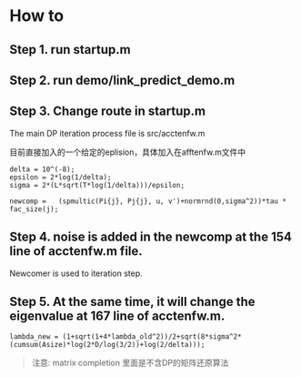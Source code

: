 # How to

## Step 1. run startup.m

## Step 2. run demo/link_predict_demo.m

## Step 3. Change route in startup.m

The main DP iteration process file is src/acctenfw.m

目前直接加入的一个给定的eplision，具体加入在afftenfw.m文件中

```
delta = 10^(-8);
epsilon = 2*log(1/delta);
sigma = 2*(L*sqrt(T*log(1/delta)))/epsilon;

newcomp =   (spmultic(Pi{j}, Pj{j}, u, v')+normrnd(0,sigma^2))*tau * fac_size(j); 
```

## Step 4. noise is added in the newcomp at the 154 line of acctenfw.m file.

Newcomer is used to iteration step. 

## Step 5. At the same time, it will change the eigenvalue at 167 line of acctenfw.m.

```
lambda_new = (1+sqrt(1+4*lambda_old^2))/2+sqrt(8*sigma^2*(cumsum(Asize)*log(2*D/log(3/2))+log(2/delta)));
```

> 注意: matrix completion 里面是不含DP的矩阵还原算法
